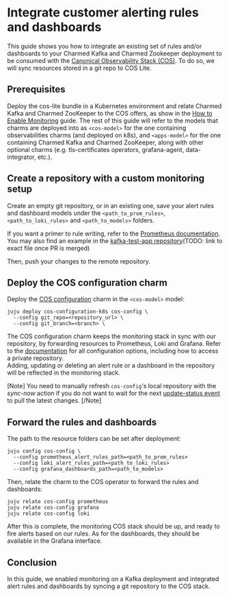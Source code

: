# Integrate customer alerting rules and dashboards

This guide shows you how to integrate an existing set of rules and/or dashboards to your Charmed Kafka and Charmed Zookeeper deployment to be consumed with the [Canonical Observability Stack (COS)](https://charmhub.io/topics/canonical-observability-stack).
To do so, we will sync resources stored in a git repo to COS Lite.

## Prerequisites

Deploy the cos-lite bundle in a Kubernetes environment and relate Charmed Kafka and Charmed ZooKeeper to the COS offers, as show in the [How to Enable Monitoring](/t/charmed-kafka-documentation-how-to-enable-monitoring/10283) guide.
The rest of this guide will refer to the models that charms are deployed into as `<cos-model>` for the one containing observabilities charms (and deployed on k8s), and `<apps-model>` for the one containing Charmed Kafka and Charmed ZooKeeper, along with other optional charms (e.g. tls-certificates operators, grafana-agent, data-integrator, etc.).

## Create a repository with a custom monitoring setup


Create an empty git repository, or in an existing one, save your alert rules and dashboard models under the `<path_to_prom_rules>`, `<path_to_loki_rules>` and `<path_to_models>` folders.

If you want a primer to rule writing, refer to the [Prometheus documentation](https://prometheus.io/docs/prometheus/latest/configuration/alerting_rules/).  
You may also find an example in the [kafka-test-app repository](https://github.com/canonical/kafka-test-app)(TODO: link to exact file once PR is merged)

Then, push your changes to the remote repository.


## Deploy the COS configuration charm

Deploy the [COS configuration](https://charmhub.io/cos-configuration-k8s) charm in the `<cos-model>` model:

```shell
juju deploy cos-configuration-k8s cos-config \
  --config git_repo=<repository_url> \
  --config git_branch=<branch> \
```

The COS configuration charm keeps the monitoring stack in sync with our repository, by forwarding resources to Prometheus, Loki and Grafana.
Refer to the [documentation](https://charmhub.io/cos-configuration-k8s/configure) for all configuration options, including how to access a private repository.  
Adding, updating or deleting an alert rule or a dashboard in the repository will be reflected in the monitoring stack.

[Note]
You need to manually refresh `cos-config`'s local repository with the *sync-now* action if you do not want to wait for the next [update-status event](/t/event-update-status/6484) to pull the latest changes.
[/Note]


## Forward the rules and dashboards

The path to the resource folders can be set after deployment:

```shell
juju config cos-config \
  --config prometheus_alert_rules_path=<path_to_prom_rules>
  --config loki_alert_rules_path=<path_to_loki_rules>
  --config grafana_dashboards_path=<path_to_models>
```

Then, relate the charm to the COS operator to forward the rules and dashboards:

```shell
juju relate cos-config prometheus
juju relate cos-config grafana
juju relate cos-config loki
```

After this is complete, the monitoring COS stack should be up, and ready to fire alerts based on our rules.
As for the dashboards, they should be available in the Grafana interface.

## Conclusion

In this guide, we enabled monitoring on a Kafka deployment and integrated alert rules and dashboards by syncing a git repository to the COS stack.
